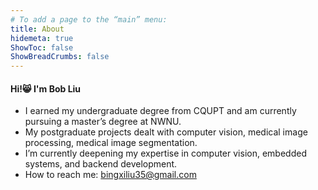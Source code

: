 ```yaml
---
# To add a page to the “main” menu:
title: About
hidemeta: true
ShowToc: false
ShowBreadCrumbs: false
---
```

#### Hi!😸 I'm Bob Liu
- I earned my undergraduate degree from CQUPT and am currently pursuing a master’s degree at NWNU.
- My postgraduate projects dealt with computer vision, medical image processing, medical image segmentation.
- I’m currently deepening my expertise in computer vision, embedded systems, and backend development.
- How to reach me: bingxiliu35@gmail.com